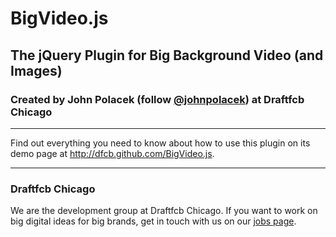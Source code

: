 # BigVideo.js
## The jQuery Plugin for Big Background Video (and Images)
### Created by John Polacek (follow [@johnpolacek](https://twitter.com/johnpolacek)) at Draftfcb Chicago
***
Find out everything you need to know about how to use this plugin on its demo page at <http://dfcb.github.com/BigVideo.js>.
***
### Draftfcb Chicago
We are the development group at Draftfcb Chicago. If you want to work on big digital ideas for big brands, get in touch with us on our [jobs page](http://recruiting.draftfcb.net).